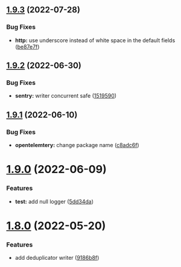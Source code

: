 ## [1.9.3](https://github.com/damianopetrungaro/golog/compare/v1.9.2...v1.9.3) (2022-07-28)


### Bug Fixes

* **http:** use underscore instead of white space in the default fields ([be87e7f](https://github.com/damianopetrungaro/golog/commit/be87e7fde3315a25f33bdddea9c55c1bac641b44))



## [1.9.2](https://github.com/damianopetrungaro/golog/compare/v1.9.1...v1.9.2) (2022-06-30)


### Bug Fixes

* **sentry:** writer concurrent safe ([1519590](https://github.com/damianopetrungaro/golog/commit/15195909b0374476f1fa9075389492cb861b7c1f))



## [1.9.1](https://github.com/damianopetrungaro/golog/compare/v1.9.0...v1.9.1) (2022-06-10)


### Bug Fixes

* **opentelemtery:** change package name ([c8adc6f](https://github.com/damianopetrungaro/golog/commit/c8adc6f78fe65682ae5b1a5d81e879895564b607))



# [1.9.0](https://github.com/damianopetrungaro/golog/compare/v1.8.0...v1.9.0) (2022-06-09)


### Features

* **test:** add null logger ([5dd34da](https://github.com/damianopetrungaro/golog/commit/5dd34da1955007323f75f0197a70bf99f8113f3a))



# [1.8.0](https://github.com/damianopetrungaro/golog/compare/v1.7.2...v1.8.0) (2022-05-20)


### Features

* add deduplicator writer ([9186b8f](https://github.com/damianopetrungaro/golog/commit/9186b8f0cd572cef38a005a5d441bfda0e023745))



